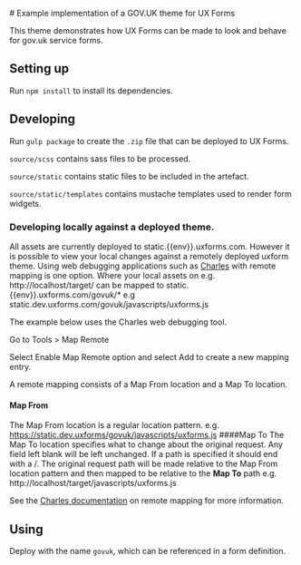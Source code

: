 # Example implementation of a GOV.UK theme for UX Forms

This theme demonstrates how UX Forms can be made to look and behave for gov.uk service forms.

## Setting up

Run `npm install` to install its dependencies.

## Developing

Run `gulp package` to create the `.zip` file that can be deployed to UX Forms.

`source/scss` contains sass files to be processed.

`source/static` contains static files to be included in the artefact.

`source/static/templates` contains mustache templates used to render form widgets.

### Developing locally against a deployed theme.

All assets are currently deployed to static.{{env}}.uxforms.com. However it is possible to view your local changes against a remotely deployed uxform theme. Using web debugging applications such as [Charles](https://www.charlesproxy.com/) with remote mapping is one option. Where your local assets on e.g.  http://localhost/target/ can be mapped to static.{{env}}.uxforms.com/govuk/*
e.g static.dev.uxforms.com/govuk/javascripts/uxforms.js

The example below uses the Charles web debugging tool.

Go to Tools > Map Remote

Select Enable Map Remote option and select Add to create a new mapping entry.

A remote mapping consists of a Map From location and a Map To location.
#### Map From
The Map From location is a regular location pattern. e.g. https://static.dev.uxforms/govuk/javascripts/uxforms.js
####Map To
The Map To location specifies what to change about the original request. Any field left blank will be left unchanged.
If a path is specified it should end with a /. The original request path will be made relative to the Map From location pattern and then mapped to be relative to the **Map To** path e.g. http://localhost/target/javascripts/uxforms.js

See the [Charles documentation](https://www.charlesproxy.com/documentation/tools/map-remote/) on remote mapping for more information.

## Using

Deploy with the name `govuk`, which can be referenced in a form definition.

